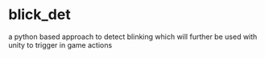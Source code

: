 # blick_det
a python based approach to detect blinking which will further be used with unity to trigger in game actions
